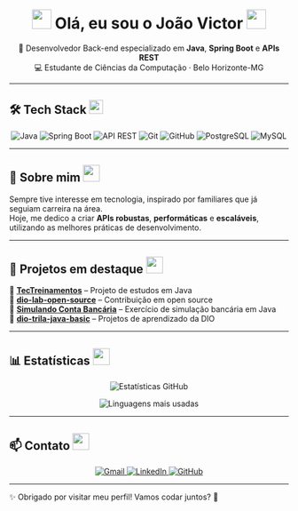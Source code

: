 <!-- Banner animado -->
<h1 align="center">
  <img src="https://media.giphy.com/media/hvRJCLFzcasrR4ia7z/giphy.gif" width="35">
  Olá, eu sou o João Victor
  <img src="https://media.giphy.com/media/26ufdipQqU2lhNA4g/giphy.gif" width="35">
</h1>

<p align="center">
  🚀 Desenvolvedor Back-end especializado em <strong>Java</strong>, <strong>Spring Boot</strong> e <strong>APIs REST</strong><br>
  💻 Estudante de Ciências da Computação · Belo Horizonte-MG
</p>

---

## 🛠️ Tech Stack <img src="https://media.giphy.com/media/WUlplcMpOCEmTGBtBW/giphy.gif" width="25">

<p align="center">
  <img src="https://img.shields.io/badge/java-%23ED8B00.svg?style=for-the-badge&logo=openjdk&logoColor=white" alt="Java"/>
  <img src="https://img.shields.io/badge/spring%20boot-6DB33F.svg?style=for-the-badge&logo=spring&logoColor=white" alt="Spring Boot"/>
  <img src="https://img.shields.io/badge/api%20rest-02569B.svg?style=for-the-badge&logo=swagger&logoColor=white" alt="API REST"/>
  <img src="https://img.shields.io/badge/git-E44C30?style=for-the-badge&logo=git&logoColor=white" alt="Git"/>
  <img src="https://img.shields.io/badge/github-%23121011.svg?style=for-the-badge&logo=github&logoColor=white" alt="GitHub"/>
  <img src="https://img.shields.io/badge/postgresql-336791.svg?style=for-the-badge&logo=postgresql&logoColor=white" alt="PostgreSQL"/>
  <img src="https://img.shields.io/badge/mysql-4479A1.svg?style=for-the-badge&logo=mysql&logoColor=white" alt="MySQL"/>
</p>

---

## 📌 Sobre mim <img src="https://media.giphy.com/media/3o7aD2saalBwwftBIY/giphy.gif" width="30">

Sempre tive interesse em tecnologia, inspirado por familiares que já seguiam carreira na área.  
Hoje, me dedico a criar **APIs robustas**, **performáticas** e **escaláveis**, utilizando as melhores práticas de desenvolvimento.  

---

## 🌟 Projetos em destaque <img src="https://media.giphy.com/media/xT9IgzoKnwFNmISR8I/giphy.gif" width="30">

🔹 [**TecTreinamentos**](https://github.com/Joao-V36/TecTreinamentos) – Projeto de estudos em Java  
🔹 [**dio-lab-open-source**](https://github.com/Joao-V36/dio-lab-open-source) – Contribuição em open source  
🔹 [**Simulando Conta Bancária**](https://github.com/Joao-V36/Simulando-Conta-Bancaria) – Exercício de simulação bancária em Java  
🔹 [**dio-trila-java-basic**](https://github.com/Joao-V36/dio-trila-java-basic) – Projetos de aprendizado da DIO  

---

## 📊 Estatísticas <img src="https://media.giphy.com/media/du3J3cXyzhj75IOgvA/giphy.gif" width="30">

<p align="center">
  <img src="https://github-readme-stats.vercel.app/api?username=Joao-V36&show_icons=true&theme=radical" alt="Estatísticas GitHub"/>
</p>

<p align="center">
  <img src="https://github-readme-stats.vercel.app/api/top-langs/?username=Joao-V36&layout=compact&theme=radical" alt="Linguagens mais usadas"/>
</p>

---

## 📫 Contato <img src="https://media.giphy.com/media/l4pTfx2qLszoacZRS/giphy.gif" width="30">

<p align="center">
  <a href="mailto:joaovictor@gmail.com">
    <img src="https://img.shields.io/badge/Gmail-D14836.svg?style=for-the-badge&logo=gmail&logoColor=white" alt="Gmail"/>
  </a>
  <a href="https://www.linkedin.com/in/joaovictor36">
    <img src="https://img.shields.io/badge/LinkedIn-0077B5.svg?style=for-the-badge&logo=linkedin&logoColor=white" alt="LinkedIn"/>
  </a>
  <a href="https://github.com/Joao-V36">
    <img src="https://img.shields.io/badge/GitHub-181717.svg?style=for-the-badge&logo=github&logoColor=white" alt="GitHub"/>
  </a>
</p>

---

✨ Obrigado por visitar meu perfil! Vamos codar juntos? 🚀
